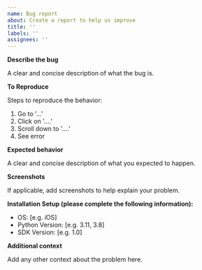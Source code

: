 ```yaml
---
name: Bug report
about: Create a report to help us improve
title: ''
labels: ''
assignees: ''
---
```


**Describe the bug**

A clear and concise description of what the bug is.

**To Reproduce**

Steps to reproduce the behavior:
1. Go to '...'
2. Click on '....'
3. Scroll down to '....'
4. See error

**Expected behavior**

A clear and concise description of what you expected to happen.

**Screenshots**

If applicable, add screenshots to help explain your problem.

**Installation Setup (please complete the following information):**

 - OS: [e.g. iOS]
 - Python Version: [e.g. 3.11, 3.8]
 - SDK Version: [e.g. 1.0]

**Additional context**

Add any other context about the problem here.
